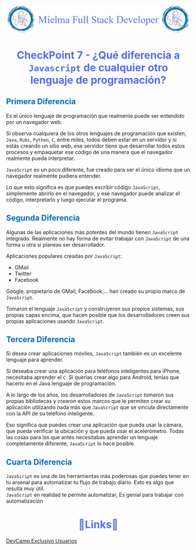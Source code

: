 ![Logo Mielma](image/Logo_Encabezado.png)

# <center><b><font color="#556CEE">CheckPoint 7 - ¿Qué diferencia a `Javascript` de cualquier otro lenguaje de programación?</font></b>

## <b><font color="#006cb5">Primera Diferencia</font></b>

Es el único lenguaje de programación que realmente puede ser entendido por un navegador web. 

Si observa cualquiera de los otros lenguajes de programación que existen, `Java`, `Rubi`, `Python`, `C`, entre miles, todos deben estar en un servidor y si estás creando un sitio web, ese servidor tiene que desarrollar todos estos procesos y empaquetar ese código de una manera que el navegador realmente pueda interpretar.

`JavaScript` es un poco diferente, fue creado para ser el único idioma que un navegador realmente pudiera entender.  

Lo que esto significa es que puedes escribir código `JavaScript`, simplemente abrirlo en el navegador, y ese navegador puede analizar el código, interpretarlo y luego ejecutar el programa.

## <b><font color="#006cb5">Segunda Diferencia</font></b>

Algunas de las aplicaciones más potentes del mundo tienen `JavaScript` integrado. Realmente no hay forma de evitar trabajar con `JavaScript` de una forma u otra si planeas ser desarrollador.

Aplicaciones populares creadas por `JavaScript`:
+ GMail
+ Twitter
+ Facebook

Google, propietario de GMail, Facebook,... han creado su propio marco de `JavaScript`.

Tomaron el lenguaje `JavaScript` y construyeron sus propios sistemas, sus propias capas encima, que hacen posible que los desarrolladores creen sus propias aplicaciones usando `JavaScript`.

## <b><font color="#006cb5">Tercera Diferencia</font></b>

Si desea crear aplicaciones móviles, `JavaScript` también es un excelente lenguaje para aprender.

Si deseaba crear una aplicación para teléfonos inteligentes para iPhone, necesitaba aprender el `C`. Si querías crear algo para Android, tenías que hacerlo en el Java lenguaje de programación.

A lo largo de los años, los desarrolladores de `JavaScript` tomaron sus propias bibliotecas y crearon estos marcos que le permiten crear su aplicación utilizando nada más que `JavaScript` que se vincula directamente con la API de su teléfono inteligente.

Eso significa que puedes crear una aplicación que pueda usar la cámara, que pueda verificar la ubicación y que pueda usar el acelerómetro. Todas las cosas para las que antes necesitabas aprender un lenguaje completamente diferente, `JavaScript` lo hace posible.

## <b><font color="#006cb5">Cuarta Diferencia</font></b>

`JavaScript` es una de las herramientas más poderosas que puedes tener en tu arsenal para automatizar tu flujo de trabajo diario. Esto es algo que resulta muy útil.  
`JavaScript` en realidad te permite automatizar, Es genial para trabajar con automatización


# <center><b><font color="#556CEE">🔗Links🔗</font></b>

[DevCamp Exclusivo Usuarios](https://basque.devcamp.com/pt-full-stack-development-`javascript`-python-react/guide/reasons-learning-`javascript`)  

<!-- [Código DevCamp]() -->

<!-- [Código Mielma]() -->